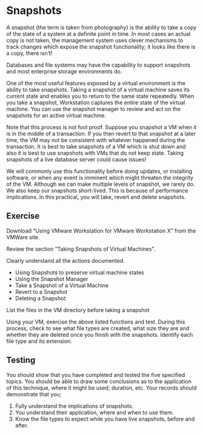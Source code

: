 # Snapshots

A snapshot (the term is taken from photography) is the ability to take a copy of the state of a system at a definite point in time. In most cases an actual copy is not taken, the management system uses clever mechanisms to track changes which expose the snapshot functionality; it looks like there is a copy, there isn’t!

Databases and file systems may have the capability to support snapshots and most enterprise storage environments do.

One of the most useful features exposed by a virtual environment is the ability to take snapshots. Taking a snapshot of a virtual machine saves its current state and enables you to return to the same state repeatedly. When you take a snapshot, Workstation captures the entire state of the virtual machine. You can use the snapshot manager to review and act on the snapshots for an active virtual machine.

Note that this process is not fool proof. Suppose you snapshot a VM when it is in the middle of a transaction. If you then revert to that snapshot at a later time, the VM may not be consistent with whatever happened during the transaction. It is best to take snapshots of a VM which is shut down and also it is best to use snapshots with VMs that do not keep state. Taking snapshots of a live database server could cause issues!

We will commonly use this functionality before doing updates, or installing software, or when any event is imminent which might threaten the integrity of the VM. Although we can make multiple levels of snapshot, we rarely do. We also keep our snapshots short-lived. This is because of performance implications. In this practical, you will take, revert and delete snapshots.

## Exercise <a href="#exercise" id="exercise"></a>

Download “Using VMware Workstation for VMware Workstation X” from the VMWare site.

Review the section “Taking Snapshots of Virtual Machines”.

Clearly understand all the actions documented.

* Using Snapshots to preserve virtual machine states
* Using the Snapshot Manager
* Take a Snapshot of a Virtual Machine
* Revert to a Snapshot
* Deleting a Snapshot

List the files in the VM directory before taking a snapshot

Using your VM, exercise the above listed functions and test. During this process, check to see what file types are created, what size they are and whether they are deleted once you finish with the snapshots. Identify each file type and its extension.

## Testing <a href="#testing" id="testing"></a>

You should show that you have completed and tested the five specified topics. You should be able to draw some conclusions as to the application of this technique, where it might be used, duration, etc. Your records should demonstrate that you;

1. Fully understand the implications of snapshots.
2. You understand their application, where and when to use them.
3. Know the file types to expect while you have live snapshots, before and after.
